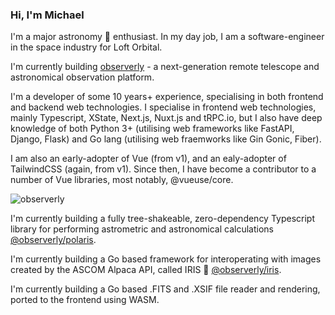 ### Hi, I'm Michael

<!--
**michealroberts/michealroberts** is a ✨ _special_ ✨ repository because its `README.md` (this file) appears on your GitHub profile.

Here are some ideas to get you started:

- 🔭 I’m currently working on ...
- 🌱 I’m currently learning ...
- 👯 I’m looking to collaborate on ...
- 🤔 I’m looking for help with ...
- 💬 Ask me about ...
- 📫 How to reach me: ...
- 😄 Pronouns: ...
- ⚡ Fun fact: ...
-->

I'm a major astronomy 🔭 enthusiast. In my day job, I am a software-engineer in the space industry for Loft Orbital. 

I'm currently building [observerly](https://observerly.com) - a next-generation remote telescope and astronomical observation platform.

I'm a developer of some 10 years+ experience, specialising in both frontend and backend web technologies. I specialise in frontend web technologies, mainly Typescript, XState, Next.js, Nuxt.js and tRPC.io, but I also have deep knowledge of both Python 3+ (utilising web frameworks like FastAPI, Django, Flask) and Go lang (utilising web fraemworks like Gin Gonic, Fiber). 

I am also an early-adopter of Vue (from v1), and an ealy-adopter of TailwindCSS (again, from v1). Since then, I have become a contributor to a number of Vue libraries, most notably, @vueuse/core.

![observerly](https://user-images.githubusercontent.com/84131395/187924705-1f00f82e-38f3-497c-9439-781d94add862.jpg)

I'm currently building a fully tree-shakeable, zero-dependency Typescript library for performing astrometric and astronomical calculations [@observerly/polaris](https://github.com/observerly/polaris).

I'm currently building a Go based framework for interoperating with images created by the ASCOM Alpaca API, called IRIS 👀 [@observerly/iris](https://github.com/observerly/iris).

I'm currently building a Go based .FITS and .XSIF file reader and rendering, ported to the frontend using WASM.
